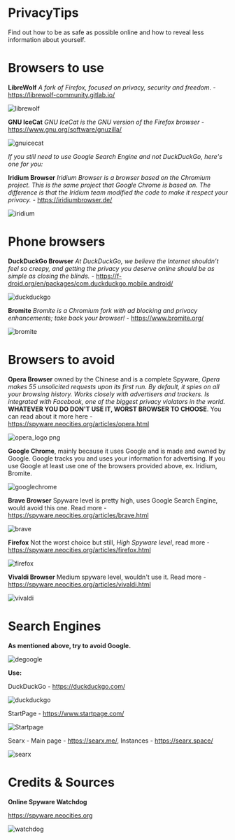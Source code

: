 # PrivacyTips

Find out how to be as safe as possible online and how to reveal less information about yourself.

# Browsers to use

**LibreWolf** *A fork of Firefox, focused on privacy, security and freedom.* - https://librewolf-community.gitlab.io/

![librewolf](https://user-images.githubusercontent.com/84932430/132009007-aa625be3-6412-4c5f-9309-ba539acce022.png)

**GNU IceCat** *GNU IceCat is the GNU version of the Firefox browser* - https://www.gnu.org/software/gnuzilla/

![gnuicecat](https://user-images.githubusercontent.com/84932430/132009135-3690d03a-298d-487c-bfd7-8dbb33cab58c.png)

*If you still need to use Google Search Engine and not DuckDuckGo, here's one for you:*

**Iridium Browser** *Iridium Browser is a browser based on the Chromium project. This is the same project that Google Chrome is based on. The difference is that the Iridium team modified the code to make it respect your privacy.* - https://iridiumbrowser.de/

![iridium](https://user-images.githubusercontent.com/84932430/132009297-d7719ad9-188d-4dbe-af77-e75f6b37b69d.jpg)

# Phone browsers

**DuckDuckGo Browser** *At DuckDuckGo, we believe the Internet shouldn’t feel so creepy, and getting the privacy you deserve online should be as simple as closing the blinds.* - https://f-droid.org/en/packages/com.duckduckgo.mobile.android/

![duckduckgo](https://user-images.githubusercontent.com/84932430/132009430-7a5645fe-185d-4bb8-b9da-761d981f564a.jpg)

**Bromite** *Bromite is a Chromium fork with ad blocking and privacy enhancements; take back your browser!* - https://www.bromite.org/

![bromite](https://user-images.githubusercontent.com/84932430/132009652-24379260-0336-4936-9619-f3db1432f5e2.png)

# Browsers to avoid

**Opera Browser** owned by the Chinese and is a complete Spyware, *Opera makes 55 unsolicited requests upon its first run. By default, it spies on all your browsing history. Works closely with advertisers and trackers. Is integrated with Facebook, one of the biggest privacy violators in the world.* **WHATEVER YOU DO DON'T USE IT, WORST BROWSER TO CHOOSE**. You can read about it more here - https://spyware.neocities.org/articles/opera.html

![opera_logo png](https://user-images.githubusercontent.com/84932430/132010848-4264d9ba-bd27-4edd-9682-298fe6d14dcf.png)

**Google Chrome**, mainly because it uses Google and is made and owned by Google. Google tracks you and uses your information for advertising. If you use Google at least use one of the browsers provided above, ex. Iridium, Bromite.

![googlechrome](https://user-images.githubusercontent.com/84932430/132010126-cf2a1d6e-ca89-42b5-ac29-dddfff55daf8.png)

**Brave Browser** Spyware level is pretty high, uses Google Search Engine, would avoid this one. Read more - https://spyware.neocities.org/articles/brave.html

![brave](https://user-images.githubusercontent.com/84932430/132010141-edb69a1e-c80c-46ec-aa4d-67af0c327968.jpg)

**Firefox** Not the worst choice but still, *High Spyware level*, read more - https://spyware.neocities.org/articles/firefox.html

![firefox](https://user-images.githubusercontent.com/84932430/132010156-aae4c7fd-84c4-41ca-a7f5-8bf674cbe2ca.jpg)

**Vivaldi Browser** Medium spyware level, wouldn't use it. Read more - https://spyware.neocities.org/articles/vivaldi.html

![vivaldi](https://user-images.githubusercontent.com/84932430/132010190-e0c6eaf6-5ac9-4ea8-aec0-49c99589f4da.jpg)

# Search Engines

**As mentioned above, try to avoid Google.**

![degoogle](https://user-images.githubusercontent.com/84932430/132010270-99c0ad0a-6bb6-4247-8ee5-b2a2122d813e.jpg)

**Use:**

DuckDuckGo - https://duckduckgo.com/

![duckduckgo](https://user-images.githubusercontent.com/84932430/132010305-b4b30735-c6ad-4aca-b4e5-051cf8871bfc.jpg)

StartPage - https://www.startpage.com/

![Startpage](https://user-images.githubusercontent.com/84932430/132010504-f066b360-6867-4cdd-9e5e-caf47ed6503e.png)

Searx - Main page - https://searx.me/, Instances - https://searx.space/ 

![searx](https://user-images.githubusercontent.com/84932430/132010517-902f4eeb-713f-4742-a915-aaac1dedf369.png)

# Credits & Sources

**Online Spyware Watchdog**

https://spyware.neocities.org

![watchdog](https://user-images.githubusercontent.com/84932430/132010649-8f44749b-c30e-487b-bd3f-39200853cce5.png)

